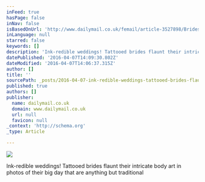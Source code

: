 ```yaml
---
inFeed: true
hasPage: false
inNav: false
isBasedOnUrl: 'http://www.dailymail.co.uk/femail/article-3527898/Brides-tattoos-rebellious-wedding-photoshoots-prove-body-art-beautiful.html?ITO=1490&ns_mchannel=rss&ns_campaign=1490'
inLanguage: null
starred: false
keywords: []
description: 'Ink-redible weddings! Tattooed brides flaunt their intricate body art in photos of their big day that are anything but traditional'
datePublished: '2016-04-07T14:09:30.802Z'
dateModified: '2016-04-07T14:06:37.315Z'
author: []
title: ''
sourcePath: _posts/2016-04-07-ink-redible-weddings-tattooed-brides-flaunt-their-intricate.md
published: true
authors: []
publisher:
  name: dailymail.co.uk
  domain: www.dailymail.co.uk
  url: null
  favicon: null
_context: 'http://schema.org'
_type: Article

---
```

![](https://the-grid-user-content.s3-us-west-2.amazonaws.com/c8da228a-9a98-433a-aaeb-2fed519b9a07.jpg)

Ink-redible weddings! Tattooed brides flaunt their intricate body art in photos of their big day that are anything but traditional
